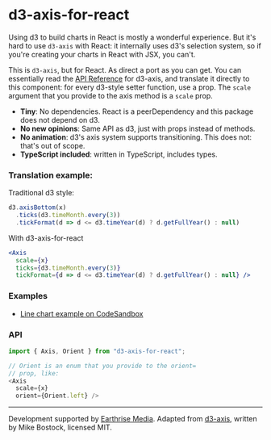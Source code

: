 # d3-axis-for-react

Using d3 to build charts in React is mostly a wonderful experience. But
it's hard to use `d3-axis` with React: it internally uses d3's selection
system, so if you're creating your charts in React with JSX, you can't.

This is `d3-axis`, but for React. As direct a port as you can get. You can
essentially read the [API Reference](https://github.com/d3/d3-axis#api-reference)
for d3-axis, and translate it directly to this component: for every d3-style
setter function, use a prop. The `scale` argument that you provide to
the axis method is a `scale` prop.

- **Tiny**: No dependencies. React is a peerDependency and this package does not depend on d3.
- **No new opinions**: Same API as d3, just with props instead of methods.
- **No animation**: d3's axis system supports transitioning. This does not: that's
  out of scope.
- **TypeScript included**: written in TypeScript, includes types.

### Translation example:

Traditional d3 style:

```js
d3.axisBottom(x)
  .ticks(d3.timeMonth.every(3))
  .tickFormat(d => d <= d3.timeYear(d) ? d.getFullYear() : null)
```

With d3-axis-for-react

```jsx
<Axis
  scale={x}
  ticks={d3.timeMonth.every(3)}
  tickFormat={d => d <= d3.timeYear(d) ? d.getFullYear() : null} />
```

### Examples

- [Line chart example on CodeSandbox](https://codesandbox.io/s/d3-axis-for-react-line-chart-example-dnbwd)

### API

```js
import { Axis, Orient } from "d3-axis-for-react";

// Orient is an enum that you provide to the orient=
// prop, like:
<Axis
  scale={x}
  orient={Orient.left} />
```

---

Development supported by [Earthrise Media](https://www.earthgenome.org/earthrise/).
Adapted from [d3-axis](https://github.com/d3/d3-axis), written by Mike Bostock,
licensed MIT.
